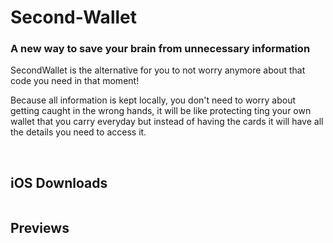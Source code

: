 # Second-Wallet
### A new way to save your brain from unnecessary information

SecondWallet is the alternative for you to not worry anymore about that code you need in that moment!

Because all information is kept locally, you don't need to worry about getting caught in the wrong hands, it will be like protecting ting your own wallet that you carry everyday but instead of having the cards it will have all the details you need to access it.

<img alt="" src="https://img.shields.io/badge/IOS-%5E14-red"> <img alt="" src="https://img.shields.io/badge/AppStore-1.0-green">

## iOS Downloads

<a href="https://apps.apple.com/us/app/id1534334074"><img alt="" src="/appStoreButton.png"></a>

## Previews

<img alt="" src="/0.png">
<img alt="" src="/1.png">
<img alt="" src="/2.png">
<img alt="" src="/3.png">

